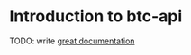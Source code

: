 # Introduction to btc-api

TODO: write [great documentation](http://jacobian.org/writing/what-to-write/)
